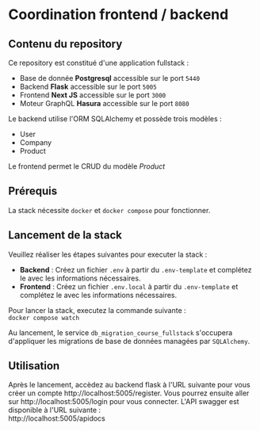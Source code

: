 # Coordination frontend / backend

## Contenu du repository
Ce repository est constitué d'une application fullstack :
- Base de donnée **Postgresql** accessible sur le port `5440`
- Backend **Flask** accessible sur le port `5005`
- Frontend **Next JS** accessible sur le port `3000`
- Moteur GraphQL **Hasura** accessible sur le port `8080`

Le backend utilise l'ORM SQLAlchemy et possède trois modèles :
- User
- Company
- Product

Le frontend permet le CRUD du modèle *Product*

## Prérequis
La stack nécessite `docker` et `docker compose` pour fonctionner.

## Lancement de la stack
Veuillez réaliser les étapes suivantes pour executer la stack :
- **Backend** : Créez un fichier `.env` à partir du `.env-template` et complétez le avec les informations nécessaires.
- **Frontend** : Créez un fichier `.env.local` à partir du `.env-template` et complétez le avec les informations nécessaires.

Pour lancer la stack, executez la commande suivante :  
`docker compose watch`

Au lancement, le service `db_migration_course_fullstack` s'occupera d'appliquer les migrations de base de données managées par `SQLAlchemy`.

## Utilisation
Après le lancement, accèdez au backend flask à l'URL suivante pour vous créer un compte http://localhost:5005/register. Vous pourrez ensuite aller sur http://localhost:5005/login pour vous connecter.
L'API swagger est disponible à l'URL suivante :  
http://localhost:5005/apidocs